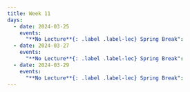 ```yaml
---
title: Week 11
days:
  - date: 2024-03-25
    events:
      "**No Lecture**{: .label .label-lec} Spring Break":
  - date: 2024-03-27
    events:
      "**No Lecture**{: .label .label-lec} Spring Break":
  - date: 2024-03-29
    events:
      "**No Lecture**{: .label .label-lec} Spring Break":
---
```


